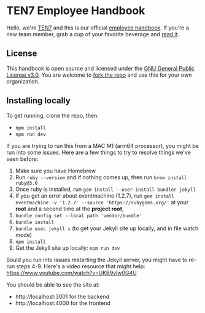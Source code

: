 # TEN7 Employee Handbook

Hello, we're [TEN7](https://ten7.com/) and this is our official
[employee handbook](https://handbook.ten7.com/). If you're a new team member,
grab a cup of your favorite beverage and [read it](https://handbook.ten7.com/).

## License

This handbook is open source and licensed under the
[GNU General Public License v3.0](LICENSE). You are welcome to
[fork the repo](https://github.com/ten7/handbook.ten7.com) and use this for your
own organization.

## Installing locally

To get running, clone the repo, then:

- `npm install`
- `npm run dev`


If you are trying to run this from a MAC M1 (arm64 processor), you might be run
into some issues. Here are a few things to try to resolve things we've seen before:

1. Make sure you have Homebrew
2. Run `ruby --version` and if nothing comes up, then run `brew install ruby@3.0`
3. Once ruby is installed, run `gem install --user-install bundler jekyll`
4. If you get an error about eventmachine (1.2.7), run
   `gem install eventmachine -v '1.2.7' --source 'https://rubygems.org/'` at
   your **root** and a second time at the **project root**,
5. `bundle config set --local path 'vendor/bundle'`
6. `bundle install`
7. `bundle exec jekyll s` (to get your Jekyll site up locally, and in file watch
   mode)
8. `npm install`
9. Get the Jekyll site up locally: `npm run dev`

Sould you run into issues restarting the Jekyll server, you might have to re-run
steps 4-9. Here's a video resource that might help: https://www.youtube.com/watch?v=UKB9ylw0G4U

You should be able to see the site at: 
* http://localhost:3001 for the backend
* http://localhost:4000 for the frontend
